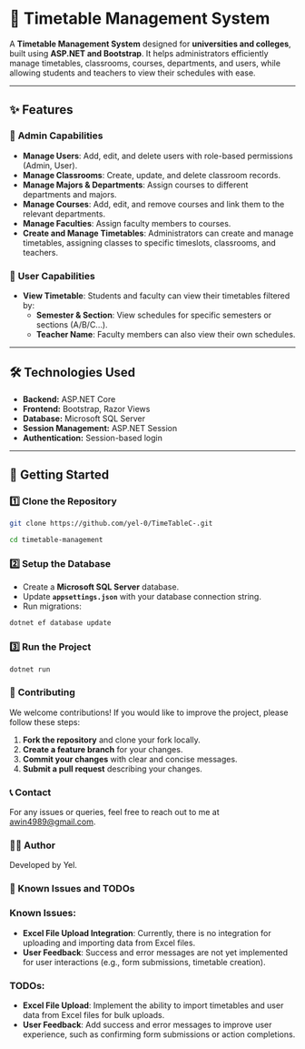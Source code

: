 # 🏫 Timetable Management System

A **Timetable Management System** designed for **universities and colleges**, built using **ASP.NET and Bootstrap**. It helps administrators efficiently manage timetables, classrooms, courses, departments, and users, while allowing students and teachers to view their schedules with ease.

---

## ✨ Features

### 🔹 **Admin Capabilities**
- **Manage Users**: Add, edit, and delete users with role-based permissions (Admin, User).
- **Manage Classrooms**: Create, update, and delete classroom records.
- **Manage Majors & Departments**: Assign courses to different departments and majors.
- **Manage Courses**: Add, edit, and remove courses and link them to the relevant departments.
- **Manage Faculties**: Assign faculty members to courses.
- **Create and Manage Timetables**: Administrators can create and manage timetables, assigning classes to specific timeslots, classrooms, and teachers.

### 🔹 **User Capabilities**  
- **View Timetable**: Students and faculty can view their timetables filtered by:
  - **Semester & Section**: View schedules for specific semesters or sections (A/B/C...).
  - **Teacher Name**: Faculty members can also view their own schedules.


---

## 🛠 **Technologies Used**
- **Backend:** ASP.NET Core  
- **Frontend:** Bootstrap, Razor Views  
- **Database:** Microsoft SQL Server  
- **Session Management:** ASP.NET Session  
- **Authentication:** Session-based login  

---

## 🚀 **Getting Started**

### 1️⃣ **Clone the Repository**
```sh
git clone https://github.com/yel-0/TimeTableC-.git
```
```sh
cd timetable-management
```

### 2️⃣ **Setup the Database**
- Create a **Microsoft SQL Server** database.
- Update **`appsettings.json`** with your database connection string.
- Run migrations:
```sh
dotnet ef database update
```

### 3️⃣ **Run the Project**
```sh
dotnet run
```

### 🔹 **Contributing**
We welcome contributions! If you would like to improve the project, please follow these steps:
1. **Fork the repository** and clone your fork locally.
2. **Create a feature branch** for your changes.
3. **Commit your changes** with clear and concise messages.
4. **Submit a pull request** describing your changes.


### 📞 Contact

For any issues or queries, feel free to reach out to me at awin4989@gmail.com.

### 👨‍💻 Author

Developed by Yel.

### 🐛 Known Issues and TODOs
### Known Issues:
- **Excel File Upload Integration**: Currently, there is no integration for uploading and importing data from Excel files.
- **User Feedback**: Success and error messages are not yet implemented for user interactions (e.g., form submissions, timetable creation).
  
### TODOs:
- **Excel File Upload**: Implement the ability to import timetables and user data from Excel files for bulk uploads.
- **User Feedback**: Add success and error messages to improve user experience, such as confirming form submissions or action completions.
